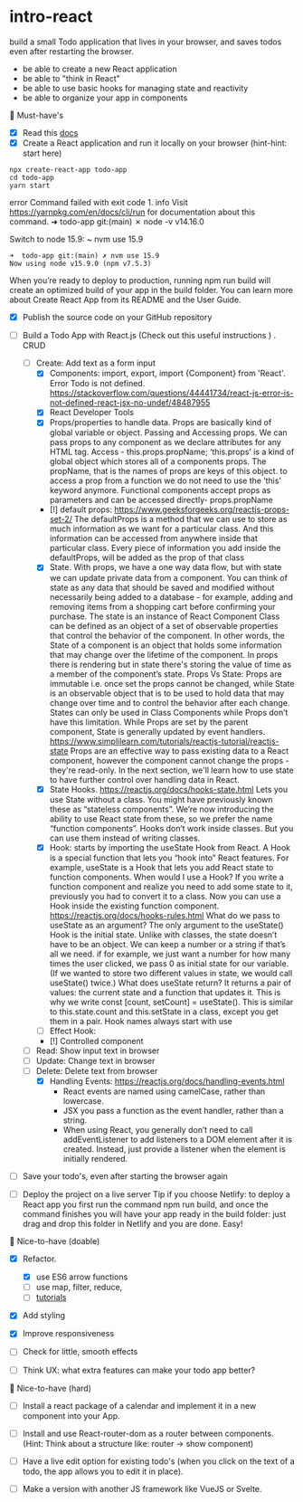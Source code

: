 # intro-react

build a small Todo application that lives in your browser, and saves todos even after restarting the browser.

- be able to create a new React application
- be able to "think in React"
- be able to use basic hooks for managing state and reactivity
- be able to organize your app in components


🌱 Must-have's
- [x] Read this [docs](https://reactjs.org/docs/create-a-new-react-app.html#create-react-app)
- [x] Create a React application and run it locally on your browser (hint-hint: start here)
```
npx create-react-app todo-app
cd todo-app
yarn start
```

error Command failed with exit code 1.
info Visit https://yarnpkg.com/en/docs/cli/run for documentation about this command.
➜  todo-app git:(main) ✗ node -v
v14.16.0

Switch to node 15.9: ~ nvm use 15.9
```
➜  todo-app git:(main) ✗ nvm use 15.9
Now using node v15.9.0 (npm v7.5.3)
```

When you’re ready to deploy to production, running npm run build will create an optimized build of your app in the build folder. You can learn more about Create React App from its README and the User Guide.

- [x] Publish the source code on your GitHub repository
- [ ] Build a Todo App with React.js (Check out this useful instructions ) . CRUD
     - [ ] Create: Add text as a form input
        - [x] Components: import, export, import {Component} from 'React'. Error Todo is not defined. https://stackoverflow.com/questions/44441734/react-js-error-is-not-defined-react-jsx-no-undef/48487955
        - [x] React Developer Tools
        - [x] Props/properties to handle data. Props are basically kind of global variable or object. Passing and Accessing props. We can pass props to any component as we declare attributes for any HTML tag. Access - this.props.propName; ‘this.props’ is a kind of global object which stores all of a components props. The propName, that is the names of props are keys of this object. to access a prop from a function we do not need to use the ‘this’ keyword anymore. Functional components accept props as parameters and can be accessed directly- props.propName
        - [!] default props: https://www.geeksforgeeks.org/reactjs-props-set-2/ The defaultProps is a method that we can use to store as much information as we want for a particular class. And this information can be accessed from anywhere inside that particular class. Every piece of information you add inside the defaultProps, will be added as the prop of that class
        - [x] State. With props, we have a one way data flow, but with state we can update private data from a component. You can think of state as any data that should be saved and modified without necessarily being added to a database - for example, adding and removing items from a shopping cart before confirming your purchase.
        The state is an instance of React Component Class can be defined as an object of a set of observable properties that control the behavior of the component. In other words, the State of a component is an object that holds some information that may change over the lifetime of the component.
        In props there is rendering but in state there's storing the value of time as a member of the component’s state.
        Props Vs State:
        Props are immutable i.e. once set the props cannot be changed, while State is an observable object that is to be used to hold data that may change over time and to control the behavior after each change.
        States can only be used in Class Components while Props don’t have this limitation.
        While Props are set by the parent component, State is generally updated by event handlers. https://www.simplilearn.com/tutorials/reactjs-tutorial/reactjs-state
        Props are an effective way to pass existing data to a React component, however the component cannot change the props - they're read-only. In the next section, we'll learn how to use state to have further control over handling data in React.
        - [x] State Hooks. https://reactjs.org/docs/hooks-state.html
        Lets you use State without a class.
        You might have previously known these as “stateless components”. We’re now introducing the ability to use React state from these, so we prefer the name “function components”.
        Hooks don’t work inside classes. But you can use them instead of writing classes.
        - [x] Hook: starts by importing the useState Hook from React. A Hook is a special function that lets you “hook into” React features. For example, useState is a Hook that lets you add React state to function components. 
        When would I use a Hook? If you write a function component and realize you need to add some state to it, previously you had to convert it to a class. Now you can use a Hook inside the existing function component. https://reactjs.org/docs/hooks-rules.html
        What do we pass to useState as an argument? The only argument to the useState() Hook is the initial state. Unlike with classes, the state doesn’t have to be an object. We can keep a number or a string if that’s all we need. if for example, we just want a number for how many times the user clicked, we pass 0 as initial state for our variable. (If we wanted to store two different values in state, we would call useState() twice.)
        What does useState return? It returns a pair of values: the current state and a function that updates it. This is why we write const [count, setCount] = useState(). This is similar to this.state.count and this.setState in a class, except you get them in a pair. Hook names always start with use
        - [ ] Effect Hook: 
        - [!] Controlled component
     - [ ] Read: Show input text in browser
     - [ ] Update: Change text in browser
     - [ ] Delete: Delete text from browser
       - [x] Handling Events: https://reactjs.org/docs/handling-events.html
          - React events are named using camelCase, rather than lowercase.
          - JSX you pass a function as the event handler, rather than a string.
          - When using React, you generally don’t need to call addEventListener to add listeners to a DOM element after it is created. Instead, just provide a listener when the element is initially rendered.
- [ ] Save your todo's, even after starting the browser again
- [ ] Deploy the project on a live server Tip if you choose Netlify: to deploy a React app you first run the command npm run build, and once the command finishes you will have your app ready in the build folder: just drag and drop this folder in Netlify and you are done. Easy!


🌼 Nice-to-have (doable)
- [x] Refactor. 
     - [x] use ES6 arrow functions
     - [ ] use map, filter, reduce, 
     - [ ] [tutorials](https://github.com/becodeorg/gnt-verou-2/tree/main/3.The-Mountain/12.React/2.Extra-Documentation)
- [x] Add styling
- [x] Improve responsiveness
- [ ] Check for little, smooth effects
- [ ] Think UX: what extra features can make your todo app better?


🌳 Nice-to-have (hard)
- [ ] Install a react package of a calendar and implement it in a new component into your App.
- [ ] Install and use React-router-dom as a router between components. (Hint: Think about a structure like: router -> show component)
- [ ] Have a live edit option for existing todo's (when you click on the text of a todo, the app allows you to edit it in place).
- [ ] Make a version with another JS framework like VueJS or Svelte.



